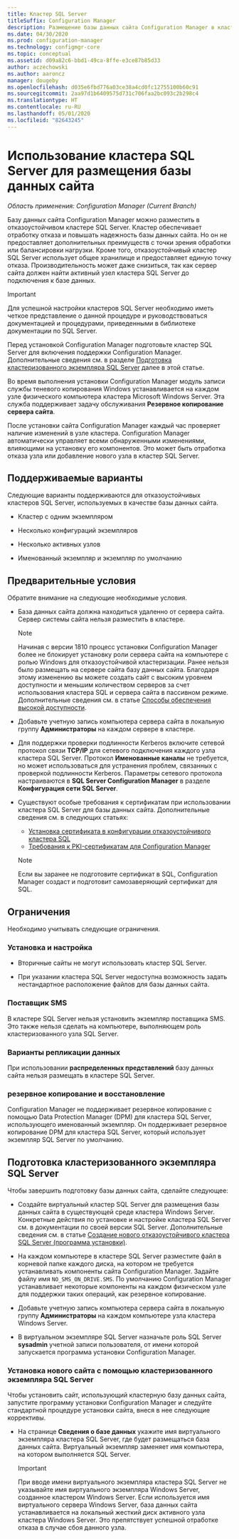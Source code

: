 ```yaml
---
title: Кластер SQL Server
titleSuffix: Configuration Manager
description: Размещение базы данных сайта Configuration Manager в кластере SQL Server
ms.date: 04/30/2020
ms.prod: configuration-manager
ms.technology: configmgr-core
ms.topic: conceptual
ms.assetid: d09a82c6-bbd1-49ca-8ffe-e3ce87b85d33
author: aczechowski
ms.author: aaroncz
manager: dougeby
ms.openlocfilehash: d035e6fbd776a03ce38a4cd0fc12755100b60c91
ms.sourcegitcommit: 2aa97d1b6409575d731c706faa2bc093c2b298c4
ms.translationtype: HT
ms.contentlocale: ru-RU
ms.lasthandoff: 05/01/2020
ms.locfileid: "82643245"
---
```

# <a name="use-a-sql-server-cluster-for-the-site-database"></a>Использование кластера SQL Server для размещения базы данных сайта

*Область применения: Configuration Manager (Current Branch)*

Базу данных сайта Configuration Manager можно разместить в отказоустойчивом кластере SQL Server. Кластер обеспечивает отработку отказа и повышать надежность базы данных сайта. Но он не предоставляет дополнительных преимуществ с точки зрения обработки или балансировки нагрузки. Кроме того, отказоустойчивый кластер SQL Server использует общее хранилище и предоставляет единую точку отказа. Производительность может даже снизиться, так как сервер сайта должен найти активный узел кластера SQL Server до подключения к базе данных.  

> [!IMPORTANT]  
> Для успешной настройки кластеров SQL Server необходимо иметь четкое представление о данной процедуре и руководствоваться документацией и процедурами, приведенными в библиотеке документации по SQL Server.  


Перед установкой Configuration Manager подготовьте кластер SQL Server для включения поддержки Configuration Manager. Дополнительные сведения см. в разделе [Подготовка кластеризованного экземпляра SQL Server](#bkmk_prepare) далее в этой статье.

Во время выполнения установки Configuration Manager модуль записи службы теневого копирования Windows устанавливается на каждом узле физического компьютера кластера Microsoft Windows Server. Эта служба поддерживает задачу обслуживания **Резервное копирование сервера сайта**.  

После установки сайта Configuration Manager каждый час проверяет наличие изменений в узле кластера. Configuration Manager автоматически управляет всеми обнаруженными изменениями, влияющими на установку его компонентов. Это может быть отработка отказа узла или добавление нового узла в кластер SQL Server.  



## <a name="supported-options"></a>Поддерживаемые варианты

Следующие варианты поддерживаются для отказоустойчивых кластеров SQL Server, используемых в качестве базы данных сайта.

- Кластер с одним экземпляром  

- Несколько конфигураций экземпляров  

- Несколько активных узлов  

- Именованный экземпляр и экземпляр по умолчанию  



## <a name="prerequisites"></a>Предварительные условия

Обратите внимание на следующие необходимые условия.  

- База данных сайта должна находиться удаленно от сервера сайта. Сервер системы сайта нельзя разместить в кластере.  

    > [!Note]  
    > Начиная с версии 1810 процесс установки Configuration Manager более не блокирует установку роли сервера сайта на компьютере с ролью Windows для отказоустойчивой кластеризации. Ранее нельзя было размещать на сервере сайта базу данных сайта. Благодаря этому изменению вы можете создать сайт с высоким уровнем доступности и меньшим количеством серверов за счет использования кластера SQL и сервера сайта в пассивном режиме. Дополнительные сведения см. в статье [Способы обеспечения высокой доступности](high-availability-options.md). <!--3607761, fka 1359132-->  

- Добавьте учетную запись компьютера сервера сайта в локальную группу **Администраторы** на каждом сервере в кластере.  

- Для поддержки проверки подлинности Kerberos включите сетевой протокол связи **TCP/IP** для сетевого подключения каждого узла кластера SQL Server. Протокол **Именованные каналы** не требуется, но может использоваться для устранения проблем, связанных с проверкой подлинности Kerberos. Параметры сетевого протокола настраиваются в **SQL Server Configuration Manager** в разделе **Конфигурация сети SQL Server**.  

- Существуют особые требования к сертификатам при использовании кластера SQL Server для базы данных сайта. Дополнительные сведения см. в следующих статьях:
  - [Установка сертификата в конфигурации отказоустойчивого кластера SQL](https://docs.microsoft.com/sql/database-engine/configure-windows/manage-certificates?view=sql-server-ver15#provision-failover-cluster-cert)
  - [Требования к PKI-сертификатам для Configuration Manager](../../../plan-design/network/pki-certificate-requirements.md#BKMK_PKIcertificates_for_servers)

  > [!NOTE]
  > Если вы заранее не подготовите сертификат в SQL, Configuration Manager создаст и подготовит самозаверяющий сертификат для SQL.<!-- 7099499 -->

## <a name="limitations"></a>Ограничения

Необходимо учитывать следующие ограничения.  


### <a name="installation-and-configuration"></a>Установка и настройка

- Вторичные сайты не могут использовать кластер SQL Server.  

- При указании кластера SQL Server недоступна возможность задать нестандартное расположение файлов для базы данных сайта.  


### <a name="sms-provider"></a>Поставщик SMS

В кластере SQL Server нельзя установить экземпляр поставщика SMS. Это также нельзя сделать на компьютере, выполняющем роль кластеризованного узла SQL Server.  


### <a name="data-replication-options"></a>Варианты репликации данных

При использовании **распределенных представлений** базу данных сайта нельзя размещать в кластере SQL Server.  


### <a name="backup-and-recovery"></a>резервное копирование и восстановление

Configuration Manager не поддерживает резервное копирование с помощью Data Protection Manager (DPM) для кластера SQL Server, использующего именованный экземпляр. Он поддерживает резервное копирование DPM для кластера SQL Server, который использует экземпляр SQL Server по умолчанию.  



## <a name="prepare-a-clustered-sql-server-instance"></a><a name="bkmk_prepare"></a> Подготовка кластеризованного экземпляра SQL Server  

Чтобы завершить подготовку базы данных сайта, сделайте следующее:

- Создайте виртуальный кластер SQL Server для размещения базы данных сайта в существующей среде кластера Windows Server. Конкретные действия по установке и настройке кластера SQL Server см. в документации по своей версии SQL Server. Дополнительные сведения см. в статье [Создание нового отказоустойчивого кластера SQL Server (программа установки)](https://docs.microsoft.com/sql/sql-server/failover-clusters/install/create-a-new-sql-server-failover-cluster-setup?view=sql-server-2017).  

- На каждом компьютере в кластере SQL Server разместите файл в корневой папке каждого диска, на котором не требуется устанавливать компоненты сайта Configuration Manager. Задайте файлу имя `NO_SMS_ON_DRIVE.SMS`. По умолчанию Configuration Manager устанавливает некоторые компоненты на каждом физическом узле для поддержки таких операций, как резервное копирование.  

- Добавьте учетную запись компьютера сервера сайта в локальную группу **Администраторы** на каждом компьютере узла кластера Windows Server.  

- В виртуальном экземпляре SQL Server назначьте роль SQL Server **sysadmin** учетной записи пользователя, от имени которой запускается программа установки Configuration Manager.  


### <a name="to-install-a-new-site-using-a-clustered-sql-server"></a>Установка нового сайта с помощью кластеризованного экземпляра SQL Server  

Чтобы установить сайт, использующий кластерную базу данных сайта, запустите программу установки Configuration Manager и следуйте стандартной процедуре установки сайта, внеся в нее следующие коррективы.  

- На странице **Сведения о базе данных** укажите имя виртуального экземпляра кластера SQL Server, где будет размещаться база данных сайта. Виртуальный экземпляр заменяет имя компьютера, на котором выполняется SQL Server.  

    > [!IMPORTANT]  
    > При вводе имени виртуального экземпляра кластера SQL Server не указывайте имя виртуального экземпляра Windows Server, созданное кластером Windows Server. Если используется имя виртуального сервера Windows Server, база данных сайта устанавливается на локальный жесткий диск активного узла кластера Windows Server. Это препятствует успешной отработке отказа в случае сбоя данного узла.  
